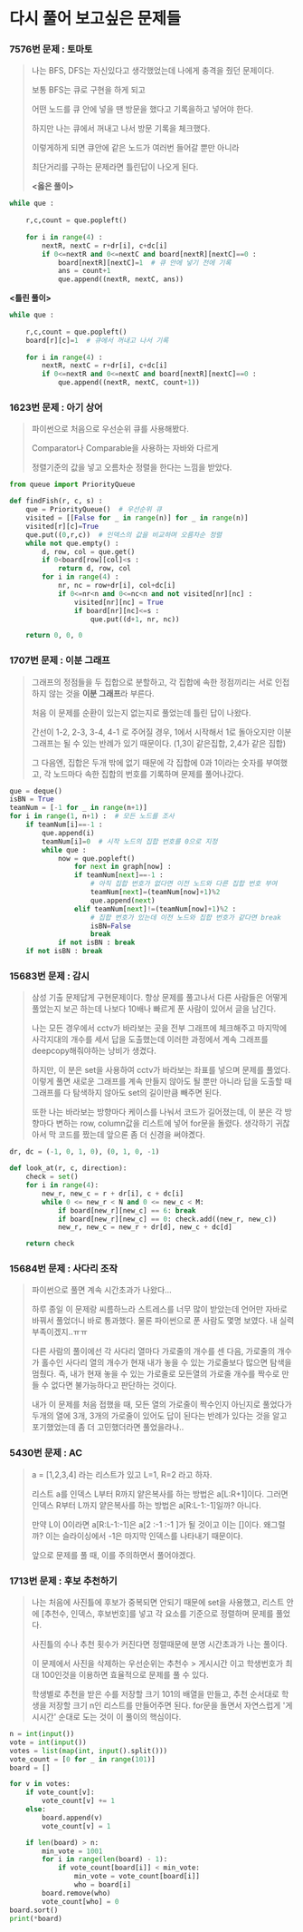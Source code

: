 # 다시 풀어 보고싶은 문제들



### 7576번 문제 : 토마토

> 나는 BFS, DFS는 자신있다고 생각했었는데 나에게 충격을 줬던 문제이다.
>
> 보통 BFS는 큐로 구현을 하게 되고
>
> 어떤 노드를 큐 안에 넣을 땐 방문을 했다고 기록을하고 넣어야 한다.
>
> 하지만 나는 큐에서 꺼내고 나서 방문 기록을 체크했다.
>
> 이렇게하게 되면 큐안에 같은 노드가 여러번 들어갈 뿐만 아니라
>
> 최단거리를 구하는 문제라면 틀린답이 나오게 된다.
>
> **<옳은 풀이>**

```python
while que :
    
    r,c,count = que.popleft()
    
    for i in range(4) :
        nextR, nextC = r+dr[i], c+dc[i]
        if 0<=nextR and 0<=nextC and board[nextR][nextC]==0 :
            board[nextR][nextC]=1  # 큐 안에 넣기 전에 기록
            ans = count+1
            que.append((nextR, nextC, ans))
```

**<틀린 풀이>**

```python
while que :
    
    r,c,count = que.popleft()
    board[r][c]=1  # 큐에서 꺼내고 나서 기록
    
    for i in range(4) :
        nextR, nextC = r+dr[i], c+dc[i]
        if 0<=nextR and 0<=nextC and board[nextR][nextC]==0 :
            que.append((nextR, nextC, count+1))
```



### 1623번 문제 : 아기 상어

> 파이썬으로 처음으로 우선순위 큐를 사용해봤다.
>
> Comparator나 Comparable을 사용하는 자바와 다르게
>
> 정렬기준의 값을 넣고 오름차순 정렬을 한다는 느낌을 받았다.

```python
from queue import PriorityQueue

def findFish(r, c, s) :
    que = PriorityQueue()  # 우선순위 큐
    visited = [[False for _ in range(n)] for _ in range(n)]
    visited[r][c]=True
    que.put((0,r,c))  # 인덱스의 값을 비교하며 오름차순 정렬
    while not que.empty() :
        d, row, col = que.get()
        if 0<board[row][col]<s : 
            return d, row, col
        for i in range(4) :
            nr, nc = row+dr[i], col+dc[i]
            if 0<=nr<n and 0<=nc<n and not visited[nr][nc] :
                visited[nr][nc] = True
                if board[nr][nc]<=s :
                    que.put((d+1, nr, nc))

    return 0, 0, 0
```



### 1707번 문제 : 이분 그래프

> 그래프의 정점들을 두 집합으로 분할하고, 각 집합에 속한 정점끼리는 서로 인접하지 않는 것을 **이분 그래프**라 부른다.
>
> 처음 이 문제를 순환이 있는지 없는지로 풀었는데 틀린 답이 나왔다.
>
> 간선이 1-2, 2-3, 3-4, 4-1 로 주어질 경우, 1에서 시작해서 1로 돌아오지만 이분 그래프는 될 수 있는 반례가 있기 때문이다. (1,3이 같은집합, 2,4가 같은 집합)
>
> 그 다음엔, 집합은 두개 밖에 없기 때문에 각 집합에 0과 1이라는 숫자를 부여했고, 각 노드마다 속한 집합의 번호를 기록하며 문제를 풀어나갔다.

```python
que = deque()
isBN = True
teamNum = [-1 for _ in range(n+1)]
for i in range(1, n+1) :  # 모든 노드를 조사
    if teamNum[i]==-1 :
        que.append(i)
        teamNum[i]=0  # 시작 노드의 집합 번호를 0으로 지정
        while que :
            now = que.popleft()
                for next in graph[now] :
                if teamNum[next]==-1 :  
                    # 아직 집합 번호가 없다면 이전 노드와 다른 집합 번호 부여
                    teamNum[next]=(teamNum[now]+1)%2
                    que.append(next)
                elif teamNum[next]!=(teamNum[now]+1)%2 :  
                    # 집합 번호가 있는데 이전 노드와 집합 번호가 같다면 break
                    isBN=False
                    break
            if not isBN : break
    if not isBN : break
```



### 15683번 문제 : 감시

> 삼성 기출 문제답게 구현문제이다. 항상 문제를 풀고나서 다른 사람들은 어떻게 풀었는지 보곤 하는데 나보다 10배나 빠르게 푼 사람이 있어서 글을 남긴다.
>
> 나는 모든 경우에서 cctv가 바라보는 곳을 전부 그래프에 체크해주고 마지막에 사각지대의 개수를 세서 답을 도출했는데 이러한 과정에서 계속 그래프를 deepcopy해줘야하는 낭비가 생겼다.
>
> 하지만, 이 분은 set을 사용하여 cctv가 바라보는 좌표를 넣으며 문제를 풀었다. 이렇게 풀면 새로운 그래프를 계속 만들지 않아도 될 뿐만 아니라 답을 도출할 때 그래프를 다 탐색하지 않아도 set의 길이만큼 빼주면 된다. 
>
> 또한 나는 바라보는 방향마다 케이스를 나눠서 코드가 길어졌는데, 이 분은 각 방향마다 변하는 row, column값을 리스트에 넣어 for문을 돌렸다.  생각하기 귀찮아서 막 코드를 짰는데 앞으론 좀 더 신경을 써야곘다.

```python
dr, dc = (-1, 0, 1, 0), (0, 1, 0, -1)

def look_at(r, c, direction):
    check = set()
    for i in range(4):
        new_r, new_c = r + dr[i], c + dc[i]
        while 0 <= new_r < N and 0 <= new_c < M:
            if board[new_r][new_c] == 6: break
            if board[new_r][new_c] == 0: check.add((new_r, new_c))
            new_r, new_c = new_r + dr[d], new_c + dc[d]

    return check
```



### 15684번 문제 : 사다리 조작

> 파이썬으로 풀면 계속 시간초과가 나왔다...  
>
> 하루 종일 이 문제랑 씨름하느라 스트레스를 너무 많이 받았는데 언어만 자바로 바꿔서 풀었더니 바로 통과했다. 물론 파이썬으로 푼 사람도 몇명 보였다. 내 실력 부족이겠지..ㅠㅠ
>
> 다른 사람의 풀이에선 각 사다리 열마다 가로줄의 개수를 센 다음, 가로줄의 개수가 홀수인 사다리 열의 개수가 현재 내가 놓을 수 있는 가로줄보다 많으면 탐색을 멈췄다. 즉, 내가 현재 놓을 수 있는 가로줄로 모든열의 가로줄 개수를 짝수로 만들 수 없다면 불가능하다고 판단하는 것이다.
>
> 내가 이 문제를 처음 접했을 때, 모든 열의 가로줄이 짝수인지 아닌지로 풀었다가 두개의 열에 3개, 3개의 가로줄이 있어도 답이 된다는 반례가 있다는 것을 알고 포기했었는데 좀 더 고민했더라면 풀었을라나..



### 5430번 문제 : AC

>a = [1,2,3,4] 라는 리스트가 있고 L=1, R=2 라고 하자.
>
>리스트 a를 인덱스 L부터 R까지 얕은복사를 하는 방법은 a[L:R+1]이다. 그러면 인덱스 R부터 L까지 얕은복사를 하는 방법은 a[R:L-1:-1]일까? 아니다.
>
>만약 L이 0이라면 a[R:L-1:-1]은 a[2 :-1 :-1 ]가 될 것이고 이는 []이다. 왜그럴까? 이는 슬라이싱에서 -1은 마지막 인덱스를 나타내기 때문이다.
>
>앞으로 문제를 풀 때, 이를 주의하면서 풀어야겠다.



### 1713번 문제 : 후보 추천하기

> 나는 처음에 사진틀에 후보가 중복되면 안되기 때문에 set을 사용했고, 리스트 안에 [추천수, 인덱스, 후보번호]를 넣고 각 요소를 기준으로 정렬하며 문제를 풀었다.
>
> 사진틀의 수나 추천 횟수가 커진다면 정렬때문에 분명 시간초과가 나는 풀이다.
>
> 이 문제에서 사진을 삭제하는 우선순위는 추천수 > 게시시간 이고 학생번호가 최대 100인것을 이용하면 효율적으로 문제를 풀 수 있다.
>
> 학생별로 추천을 받은 수를 저장할 크기 101의 배열을 만들고,  추천 순서대로 학생을 저장할 크기 n인 리스트를 만들어주면 된다. for문을 돌면서 자연스럽게 '게시시간' 순대로 도는 것이 이 풀이의 핵심이다.

```python
n = int(input())
vote = int(input())
votes = list(map(int, input().split()))
vote_count = [0 for _ in range(101)]
board = []

for v in votes:
    if vote_count[v]:
        vote_count[v] += 1
    else:
        board.append(v)
        vote_count[v] = 1

    if len(board) > n:
        min_vote = 1001
        for i in range(len(board) - 1):
            if vote_count[board[i]] < min_vote:
                min_vote = vote_count[board[i]]
                who = board[i]
        board.remove(who)
        vote_count[who] = 0
board.sort()
print(*board)
```

